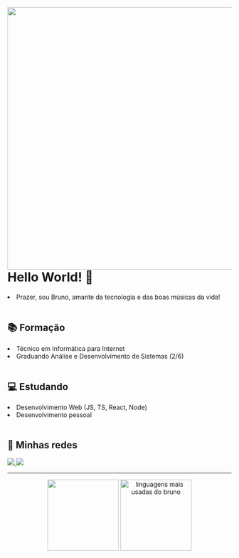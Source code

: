 <img align="right" height="590em" src="https://raw.githubusercontent.com/gist/brnofranco/cbb9872e4606b97d429f32ad5d4af33c/raw/9e4c9f5ca8deaf7625c7d7e1d654e89273c56328/githubcardtest.svg"></img>

<h1>Hello World! 👋</h1>
 <li>Prazer, sou Bruno, amante da tecnologia e das boas músicas da vida!</li>
<br>

<h2>📚 Formação</h2>
 <li>Técnico em Informática para Internet</li>
 <li>Graduando Análise e Desenvolvimento de Sistemas (2/6)</li>
<br>

<h2>💻 Estudando</h2>
 <li>Desenvolvimento Web (JS, TS, React, Node)</li>
 <li>Desenvolvimento pessoal</li>
<br>

<h2>💬 Minhas redes</h2>
 <a href="https://www.linkedin.com/in/brunofmoraes/" target="_blank">
   <img src="https://img.shields.io/badge/linkedin-%230077B5.svg?&style=for-the-badge&logo=linkedin&logoColor=white" />
 </a>
 <a href="https://www.instagram.com/brnofranco/" target="_blank">
   <img src="https://img.shields.io/badge/instagram-%23E4405F.svg?&style=for-the-badge&logo=instagram&logoColor=white" />
 </a>

<hr>

<div align="center">
 <img height="160em" src="https://github-readme-stats.vercel.app/api?username=brnofranco&show_icons=true&hide_border=true&count_private=true&include_all_commits=true&theme=dark" />
 <img height="160em" src="https://github-readme-stats.vercel.app/api/top-langs/?username=brnofranco&exclude_repo=KNN-Image-Classification&show_icons=true&hide_border=true&layout=compact&langs_count=8&theme=dark" alt="linguagens mais usadas do bruno"/>	
</div>
